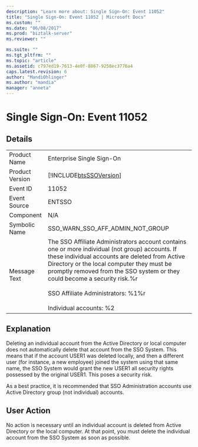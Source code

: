 ```yaml
---
description: "Learn more about: Single Sign-On: Event 11052"
title: "Single Sign-On: Event 11052 | Microsoft Docs"
ms.custom: ""
ms.date: "06/08/2017"
ms.prod: "biztalk-server"
ms.reviewer: ""

ms.suite: ""
ms.tgt_pltfrm: ""
ms.topic: "article"
ms.assetid: c797ed19-7613-4e0f-8867-9258ec3776a4
caps.latest.revision: 6
author: "MandiOhlinger"
ms.author: "mandia"
manager: "anneta"
---
```

# Single Sign-On: Event 11052
## Details  
  
|                 |                                                                                                                                                                                                                                                                                                                                                                  |
|-----------------|------------------------------------------------------------------------------------------------------------------------------------------------------------------------------------------------------------------------------------------------------------------------------------------------------------------------------------------------------------------|
|  Product Name   |                                                                                                                                                                    Enterprise Single Sign-On                                                                                                                                                                     |
| Product Version |                                                                                                                                                    [!INCLUDE[btsSSOVersion](../includes/btsssoversion-md.md)]                                                                                                                                                    |
|    Event ID     |                                                                                                                                                                              11052                                                                                                                                                                               |
|  Event Source   |                                                                                                                                                                              ENTSSO                                                                                                                                                                              |
|    Component    |                                                                                                                                                                               N/A                                                                                                                                                                                |
|  Symbolic Name  |                                                                                                                                                                 SSO_WARN_SSO_AFF_ADMIN_NOT_GROUP                                                                                                                                                                 |
|  Message Text   | The SSO Affiliate Administrators account contains one or more individual (not group) accounts. If these individual accounts are deleted from Active Directory or the local computer they must be promptly removed from the SSO system or they could become a security risk.%r<br /><br /> SSO Affiliate Administrators: %1%r<br /><br /> Individual accounts: %2 |
  
## Explanation  
 Deleting an individual account from the Active Directory or local computer does not automatically delete that account from the SSO System. This means that if the account USER1 was deleted locally, and then a different user (for instance, a new employee) joined the system using that same name, the SSO System would grant the new USER1 all security rights possessed by the original USER1. This poses a security risk.  
  
 As a best practice, it is recommended that SSO Administration accounts use Active Directory group (not individual) accounts.  
  
## User Action  
 No action is necessary until an individual account is deleted from Active Directory or the local computer. At that point, you must delete the individual account from the SSO System as soon as possible.
